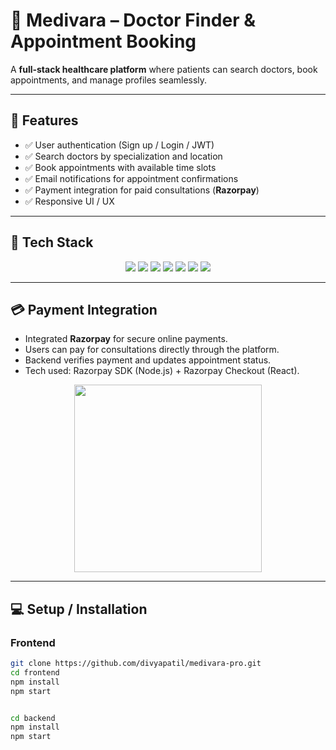 # 🏥 Medivara – Doctor Finder & Appointment Booking

A **full-stack healthcare platform** where patients can search doctors, book appointments, and manage profiles seamlessly.  

<!-- <p align="center">
  <img src="https://media.giphy.com/media/L05HgB2h6qICDs5Sms/giphy.gif" width="300"/>
</p> -->

---

## 🚀 Features
- ✅ User authentication (Sign up / Login / JWT)  
- ✅ Search doctors by specialization and location  
- ✅ Book appointments with available time slots  
- ✅ Email notifications for appointment confirmations  
- ✅ Payment integration for paid consultations (**Razorpay**)  
- ✅ Responsive UI / UX  

---

## 🧰 Tech Stack
<p align="center">
  <img src="https://img.shields.io/badge/React-20232A?style=for-the-badge&logo=react&logoColor=61DAFB" />
  <img src="https://img.shields.io/badge/Node.js-339933?style=for-the-badge&logo=node.js&logoColor=white" />
  <img src="https://img.shields.io/badge/Express.js-000000?style=for-the-badge&logo=express&logoColor=white" />
  <img src="https://img.shields.io/badge/MongoDB-47A248?style=for-the-badge&logo=mongodb&logoColor=white" />
  <img src="https://img.shields.io/badge/JWT-000000?style=for-the-badge&logo=json-web-tokens&logoColor=white" />
  <img src="https://img.shields.io/badge/Nodemailer-D14836?style=for-the-badge&logo=gmail&logoColor=white" />
  <img src="https://img.shields.io/badge/Razorpay-008000?style=for-the-badge&logo=razorpay&logoColor=white" />
</p>

---

## 💳 Payment Integration
- Integrated **Razorpay** for secure online payments.  
- Users can pay for consultations directly through the platform.  
- Backend verifies payment and updates appointment status.  
- Tech used: Razorpay SDK (Node.js) + Razorpay Checkout (React).  

<p align="center">
  <img src="https://media.giphy.com/media/3oKIPwoeGErMmaI43C/giphy.gif" width="300"/>
</p>

---

## 💻 Setup / Installation

### **Frontend**
```bash
git clone https://github.com/divyapatil/medivara-pro.git
cd frontend
npm install
npm start


cd backend
npm install
npm start
